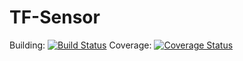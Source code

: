 TF-Sensor
===================
Building: [![Build Status](https://travis-ci.org/AhmadZakaria/TF-Sensor.svg?branch=master)](https://travis-ci.org/AhmadZakaria/TF-Sensor)
Coverage: [![Coverage Status](https://coveralls.io/repos/github/AhmadZakaria/TF-Sensor/badge.svg)](https://coveralls.io/github/AhmadZakaria/TF-Sensor)
